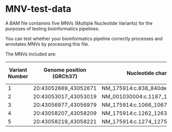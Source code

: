 # MNV-test-data
A BAM file containins five MNVs (Multiple Nucleotide Variants) for the purposes of testing bioinformatics pipelines.

You can test whether your bioinformatics pipeline correctly processes and annotates MNVs by processing this file.

The MNVs included are:

| Variant Number | Genome position (GRCh37) | Nucleotide change | Codon change | Wild-type codon | Variant codon |
| --- | --- | --- | --- | --- | --- |
| 1 | 20:43052669_43052671 | NM_175914:c.838_840delinsTTC      | p.Leu280Phe       | CTG | TTC |
| 2 | 20:43053017_43053019 | NM_001030004:c.1187_1188delinsGG  | p.\*396Trpext\*26 | TAA | TGG |
| 3 | 20:43056977_43056979 | NM_175914:c.1066_1067delinsAG     | p.Ser356Ser       | TCC | AGC |
| 4 | 20:43058207_43058209 | NM_175914:c.1262_1263delinsGA     | p.Ser421\*        | TCT | TGA |
| 5 | 20:43058219_43058221 | NM_175914:c.1274_1275delinsGT     | p.Lys425Ser       | AAG | AGT |
